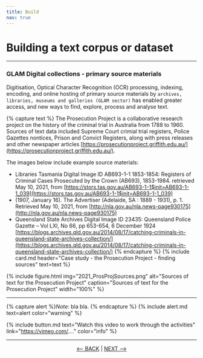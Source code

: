 ```yaml
---
title: Build
nav: true
---
```

# Building a text corpus or dataset

--------
### GLAM Digital collections - primary source materials

Digitisation, Optical Character Recognition (OCR) processing, indexing, encoding, and online hosting of primary source materials by `archives, libraries, museums and galleries (GLAM sector)`  has enabled greater access, and new ways to find, explore, process and analyse text. 

{% capture text %}
The Prosecution Project is a collaborative research project on the history of the criminal trial in Australia from 1788 to 1960. Sources of text data included Supreme Court crimial trial registers, Police Gazettes nontices, Prison and Convict Registers, along with press releases and other newspaper articles  [https://prosecutionproject.griffith.edu.au/](https://prosecutionproject.griffith.edu.au/).

The images below include example source materials:
- Libraries Tasmania Digital Image ID AB693-1-1 1853-1854: Registers of Criminal Cases Prosecuted by the Crown (AB693), 1853-1984. retrieved May 10, 2021, from [https://stors.tas.gov.au/AB693-1-1$init=AB693-1-1_039](https://stors.tas.gov.au/AB693-1-1$init=AB693-1-1_039) 
- (1907, January 16). The Advertiser (Adelaide, SA : 1889 - 1931), p. 1. Retrieved May 10, 2021, from [http://nla.gov.au/nla.news-page930175](http://nla.gov.au/nla.news-page930175)
- Queensland State Archives Digital Image ID 23435: Queensland Police Gazette – Vol LXI, No 66, pp 653-654, 6 December 1924 
[https://blogs.archives.qld.gov.au/2014/08/17/catching-criminals-in-queensland-state-archives-collection/](https://blogs.archives.qld.gov.au/2014/08/17/catching-criminals-in-queensland-state-archives-collection/)
{% endcapture %} {% include card.md header="Case study - the Prosecution Project - finding sources" text=text %}

{% include figure.html img="2021_ProsProjSources.png" alt="Sources of text for the Prosecution Project" caption="Sources of text for the Prosecution Project" width="100%" %}

----
{% capture alert %}*Note:* bla bla.
{% endcapture %}
{% include alert.md text=alert color="warning" %}


{% include button.md text="Watch this video to work through the activities" link="https://vimeo.com/...." color="info" %}

----

<p align="center">
  <a href="https://griffithunilibrary.github.io/intro-text-mining-analysis/content/3-rights.html"><-- BACK</a> |
  <a href="https://griffithunilibrary.github.io/intro-text-mining-analysis/content/5-prepare.html">NEXT --></a>
</p>
